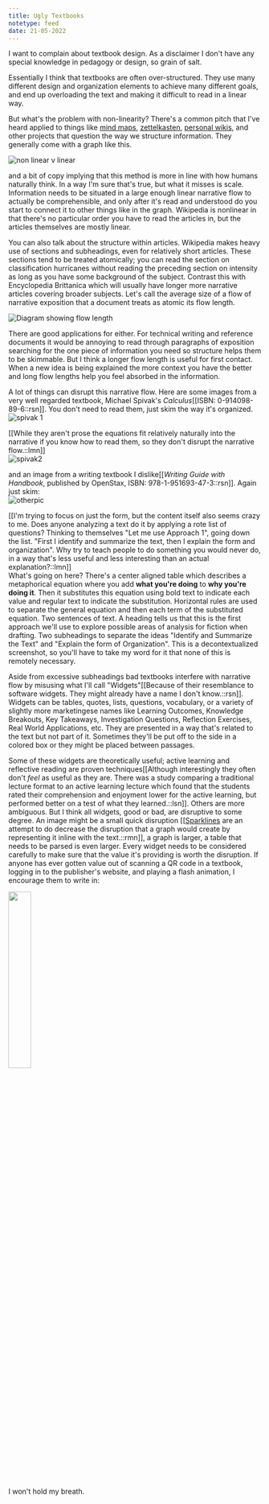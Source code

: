 ```yaml
---
title: Ugly Textbooks
notetype: feed
date: 21-05-2022
---
```


I want to complain about textbook design. As a disclaimer I don't have any special knowledge in pedagogy or design, so grain of salt.

Essentially I think that textbooks are often over-structured. They use many different design and organization elements to achieve many different goals, and end up overloading the text and making it difficult to read in a linear way.

But what's the problem with non-linearity? There's a common pitch that I've heard applied to things like [mind maps](https://en.wikipedia.org/wiki/Mind_map), [zettelkasten](https://en.wikipedia.org/wiki/Zettelkasten), [personal wikis](https://en.wikipedia.org/wiki/Personal_wiki), and other projects that question the way we structure information. They generally come with a graph like this.

![non linear v linear](/assets/img/linearvnonlinear3.svg)

and a bit of copy implying that this method is more in line with how humans naturally think. In a way I'm sure that's true, but what it misses is scale. Information needs to be situated in a large enough linear narrative flow to actually be comprehensible, and only after it's read and understood do you start to connect it to other things like in the graph. Wikipedia is nonlinear in that there's no particular order you have to read the articles in, but the articles themselves are mostly linear.

You can also talk about the structure within articles. Wikipedia makes heavy use of sections and subheadings, even for relatively short articles. These sections tend to be treated atomically; you can read the section on classification hurricanes without reading the preceding section on intensity as long as you have some background of the subject. Contrast this with Encyclopedia Brittanica which will usually have longer more narrative articles covering broader subjects. Let's call the average size of a flow of narrative exposition that a document treats as atomic its flow length.

![Diagram showing flow length](/assets/img/flowlength.svg)

There are good applications for either. For technical writing and reference documents it would be annoying to read through paragraphs of exposition searching for the one piece of information you need so structure helps them to be skimmable. But I think a longer flow length is useful for first contact. When a new idea is being explained the more context you have the better and long flow lengths help you feel absorbed in the information. 

A lot of things can disrupt this narrative flow. Here are some images from a very well regarded textbook, Michael Spivak's *Calculus*[[ISBN: 0-914098-89-6::rsn]]. You don't need to read them, just skim the way it's organized.
<br>
![spivak 1](/assets/img/Spivak1.jpg)

[[While they aren't prose the equations fit relatively naturally into the narrative if you know how to read them, so they don't disrupt the narrative flow.::lmn]]
<br>
![spivak2](/assets/img/spivakpic.png)
<br>

and an image from a writing textbook I dislike[[*Writing Guide with Handbook*, published by OpenStax, ISBN: 978-1-951693-47-3::rsn]]. Again just skim:
<br>
![otherpic](/assets/img/otherpic.png)

[[I'm trying to focus on just the form, but the content itself also seems crazy to me. Does anyone analyzing a text do it by applying a rote list of questions? Thinking to themselves "Let me use Approach 1", going down the list. "First I identify and summarize the text, then I explain the form and organization". Why try to teach people to do something you would never do, in a way that's less useful and less interesting than an actual explanation?::lmn]]
<br>
What's going on here? There's a center aligned table which describes a metaphorical equation where you add **what you're doing** to **why you're doing it**. Then it substitutes  this equation using bold text to indicate each value and regular text to indicate the substitution. Horizontal rules are used to separate the general equation and then each term of the substituted equation. Two sentences of text. A heading tells us that this is the first approach we'll use to explore possible areas of analysis for fiction when drafting. Two subheadings to separate the ideas "Identify and Summarize the Text" and "Explain the form of Organization". This is a decontextualized screenshot, so you'll have to take my word for it that none of this is remotely necessary.

Aside from excessive subheadings bad textbooks interfere with narrative flow by misusing what I'll call "Widgets"[[Because of their resemblance to software widgets. They might already have a name I don't know.::rsn]]. Widgets can be tables, quotes, lists, questions, vocabulary, or a variety of slightly more marketingese names like Learning Outcomes, Knowledge Breakouts, Key Takeaways, Investigation Questions, Reflection Exercises, Real World Applications, etc. They are presented in a way that's related to the text but not part of it. Sometimes they'll be put off to the side in a colored box or they might be placed between passages. 

Some of these widgets are theoretically useful; active learning and reflective reading are proven techniques[[Although interestingly they often don't *feel* as useful as they are. There was a study comparing a traditional lecture format to an active learning lecture which found that the students rated their comprehension and enjoyment lower for the active learning, but performed better on a test of what they learned.::lsn]]. Others are more ambiguous. But I think all widgets, good or bad, are disruptive to some degree. An image might be a small quick disruption [[<a href="https://en.wikipedia.org/wiki/Sparkline">Sparklines</a> are an attempt to do decrease the disruption that a graph would create by representing it inline with the text.::rmn]], a graph is larger, a table that needs to be parsed is even larger. Every widget needs to be considered carefully to make sure that the value it's providing is worth the disruption. If anyone has ever gotten value out of scanning a QR code in a textbook, logging in to the publisher's website, and playing a flash animation, I encourage them to write in:

<img src="/assets/img/mailtoqrcode.png" width="30%">

I won't hold my breath.

